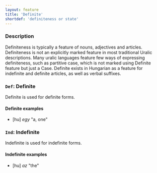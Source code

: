 ```yaml
---
layout: feature
title: 'Definite'
shortdef: 'definiteness or state'
---
```


### Description

Definiteness is typically a feature of nouns, adjectives and articles.
Definiteness is not an explicitly marked feature in most traditional Uralic
descriptions. Many uralic languages feature few ways of expressing
definiteness, such as partitive case, which is not marked using Definite
feature but just a Case. Definite exists in Hungarian as a feature for
indefinite and definite articles, as well as verbal suffixes. 

### `Def`: Definite

Definite is used for definite forms.

#### Definite examples

* [hu] _egy_ "a, one"

### `Ind`: Indefinite

Indefinite is used for indefinite forms.

#### Indefinite examples

* [hu] _az_ "the"
